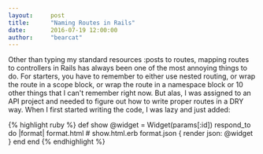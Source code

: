 ```yaml
---
layout:     post
title:      "Naming Routes in Rails"
date:       2016-07-19 12:00:00
author:     "bearcat"
---
```


<p>Other than typing my standard resources :posts to routes, mapping routes to
controllers in Rails has always been one of the most annoying things to do. For starters,
you have to remember to either use nested routing, or wrap the route in a scope block, or wrap the route in a namespace block or 10 other things that I can't remember right now. But alas, I was assigned to an API project and needed to figure out how to write proper routes in a DRY way. When I first started writing the code, I was lazy and just added: </p>

{% highlight ruby %}
def show
  @widget = Widget(params[:id])
  respond_to do |format|
    format.html # show.html.erb
    format.json { render json: @widget }
  end
end
{% endhighlight %}